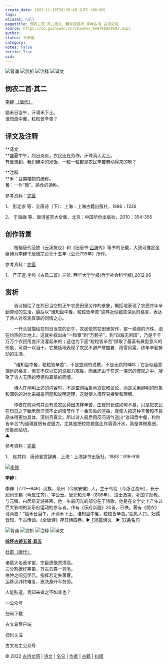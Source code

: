 ```yaml
---
create_date: 2022-11-18T20:36:48 (UTC +08:00)
tags: 
aliases: null
pagetitle: 悯农二首·其二原文、翻译及赏析_李绅古诗_古诗文网
source: https://so.gushiwen.cn/shiwenv_6e878b858e01.aspx
author: 
status: 未阅读
category: 
notes: False
recite: True
uid: 
---
```


![背诵](https://song.gushiwen.cn/siteimg/bei-pic.png) ![赏析](https://song.gushiwen.cn/siteimg/shang-pic.png) ![注释](https://song.gushiwen.cn/siteimg/zhu-pic.png) ![译文](https://song.gushiwen.cn/siteimg/yi-pic.png)

## 悯农二首·其二

[李绅](https://so.gushiwen.cn/authorv_7d5432b45289.aspx) [〔唐代〕](https://so.gushiwen.cn/shiwens/default.aspx?cstr=%e5%94%90%e4%bb%a3)

锄禾日当午，汗滴禾下土。  
谁知盘中餐，粒粒皆辛苦？

## 译文及注释



**译文  
**盛夏中午，烈日炎炎，农民还在劳作，汗珠滴入泥土。  
有谁想到，我们碗中的米饭，一粒一粒都是农民辛苦劳动得来的呀？

**注释  
**禾：谷类植物的统称。  
餐：一作“飧”。熟食的通称。

参考资料：[完善](https://so.gushiwen.cn/jiucuo.aspx?u=%e7%bf%bb%e8%af%9161173%e3%80%8a%e8%af%91%e6%96%87%e5%8f%8a%e6%b3%a8%e9%87%8a%e3%80%8b)

1、 彭定求 等．全唐诗（下）．上海：上海古籍出版社，1986：1226

2、 于海娣 等．唐诗鉴赏大全集．北京：中国华侨出版社，2010：354-355

## 创作背景



　　根据唐代范摅《云溪友议》和《旧唐书·[吕渭](https://so.gushiwen.cn/authorv_a3e5161e84b3.aspx)传》等书的记载，大致可推定这组诗为[李绅](https://so.gushiwen.cn/authorv_7d5432b45289.aspx)于唐德宗贞元十五年（公元799年）所作。

参考资料：[完善](https://so.gushiwen.cn/jiucuo.aspx?u=%e8%b5%8f%e6%9e%9047564%e3%80%8a%e5%88%9b%e4%bd%9c%e8%83%8c%e6%99%af%e3%80%8b)

1、 严正道.李绅《古风二首》三辨. 西华大学学报(哲学社会科学版),2012,06

## 赏析



　　首诗描绘了在烈日当空的正午农民田里劳作的景象，概括地表现了农民终年辛勤劳动的生活，最后以“谁知盘中餐，粒粒皆辛苦”这样近似蕴意深远的格言，表达了诗人对农民真挚的同情之心。

　　一开头就描绘在烈日当空的正午，农民依然在田里劳作，那一滴滴的汗珠，洒在灼热的土地上。这就补叙出由“一粒粟”到“万颗子”，到“四海无闲田”，乃是千千万万个农民用血汗浇灌起来的；这也为下面“粒粒皆辛苦”撷取了最富有典型意义的形象，可谓一以当十。它概括地表现了农民不避严寒酷暑、雨雪风霜，终年辛勤劳动的生活。

　　“谁知盘中餐，粒粒皆辛苦”，不是空洞的说教，不是无病的呻吟；它近似蕴意深远的格言，但又不仅以它的说服力取胜，而且还由于在这一深沉的慨叹之中，凝聚了诗人无限的愤懑和真挚的同情。

　　诗人在阐明上述的内容时，不是空洞抽象地叙说和议论，而是采用鲜明的形象和深刻的对比来揭露问题和说明道理，这就使人很容易接受和理解。

　　作者在前两句并没有说农民种田怎样辛苦，庄稼的长成如何不易，只是把农民在烈日之下锄禾而汗流不止的情节作了一番形象的渲染，就使人把这种辛苦和不易品味得更加具体、深刻且真实。所以诗人最后用反问语气道出“谁知盘中餐，粒粒皆辛苦”的道理就很有说服力。尤其是把粒粒粮食比作滴滴汗水，真是体微察细，形象而贴切。  
▲

参考资料：[完善](https://so.gushiwen.cn/jiucuo.aspx?u=%e8%b5%8f%e6%9e%9047565%e3%80%8a%e8%b5%8f%e6%9e%90%e3%80%8b)

1、 赵其钧．唐诗鉴赏辞典．上海：上海辞书出版社，1983：916-918

[![李绅](https://song.gushiwen.cn/authorImg/lishen.jpg)](https://so.gushiwen.cn/authorv_7d5432b45289.aspx)

[**李绅**](https://so.gushiwen.cn/authorv_7d5432b45289.aspx) !

李绅（772—846）汉族，亳州（今属安徽）人，生于乌程（今浙江湖州），长于润州无锡（今属江苏）。字公垂。唐元和元年（806年），进士及第，补国子助教。与元稹、白居易交游甚密，他一生最闪光的部分在于诗歌，他是在文学史上产生过巨大影响的新乐府运动的参与者。作有《乐府新题》20首，已佚。著有《悯农》诗两首：“锄禾日当午，汗滴禾下土，谁知盘中餐，粒粒皆辛苦。”脍炙人口，妇孺皆知，千古传诵。《全唐诗》存其诗四卷。[► 138篇诗文](https://so.gushiwen.cn/shiwens/default.aspx?astr=%e6%9d%8e%e7%bb%85)　[► 32条名句](https://so.gushiwen.cn/mingjus/default.aspx?astr=%e6%9d%8e%e7%bb%85)

![背诵](https://song.gushiwen.cn/siteimg/bei-pic.png) ![赏析](https://song.gushiwen.cn/siteimg/shang-pic.png) ![注释](https://song.gushiwen.cn/siteimg/zhu-pic.png) ![译文](https://song.gushiwen.cn/siteimg/yi-pic.png)

[**咏怀古迹五首·其五**](https://so.gushiwen.cn/shiwenv_70e98eb5d973.aspx)

[杜甫](https://so.gushiwen.cn/authorv.aspx?name=%e6%9d%9c%e7%94%ab)[〔唐代〕](https://so.gushiwen.cn/shiwens/default.aspx?cstr=%e5%94%90%e4%bb%a3)

诸葛大名垂宇宙，宗臣遗像肃清高。  
三分割据纡筹策，万古云霄一羽毛。  
伯仲之间见伊吕，指挥若定失萧曹。  
运移汉祚终难复，志决身歼军务劳。



人能弘道，焉知来者之不如昔也？

⇦公众号



扫码下载

古文岛客户端



扫码关注

古文岛主公众号

© 2022 [古诗文网](https://www.gushiwen.cn/) | [诗文](https://so.gushiwen.cn/shiwens/) | [名句](https://so.gushiwen.cn/mingjus/) | [作者](https://so.gushiwen.cn/authors/) | [古籍](https://so.gushiwen.cn/guwen/) | [纠错](https://so.gushiwen.cn/jiucuo.aspx?u=)
